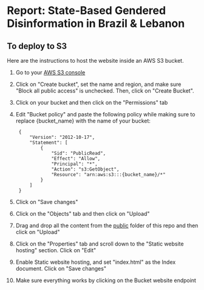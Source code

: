 # Report: State-Based Gendered Disinformation in Brazil & Lebanon


## To deploy to S3

Here are the instructions to host the website inside an AWS S3 bucket.

1. Go to your [AWS S3 console](https://s3.console.aws.amazon.com/)

2. Click on "Create bucket", set the name and region, and make sure "Block all public access" is unchecked. Then, click on "Create Bucket".

3. Click on your bucket and then click on the "Permissions" tab

4. Edit "Bucket policy" and paste the following policy while making sure to replace {bucket_name} with the name of your bucket:

        {
            "Version": "2012-10-17",
            "Statement": [
                {
                    "Sid": "PublicRead",
                    "Effect": "Allow",
                    "Principal": "*",
                    "Action": "s3:GetObject",
                    "Resource": "arn:aws:s3:::{bucket_name}/*"
                }
            ]
        }

5. Click on "Save changes"

6. Click on the "Objects" tab and then click on "Upload"

7. Drag and drop all the content from the [public](./public/) folder of this repo and then click on "Upload"

8. Click on the "Properties" tab and scroll down to the "Static website hosting" section. Click on "Edit"

9. Enable Static website hosting, and set "index.html" as the Index document. Click on "Save changes"

10. Make sure everything works by clicking on the Bucket website endpoint
